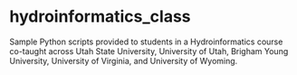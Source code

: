 hydroinformatics_class
======================

Sample Python scripts provided to students in a Hydroinformatics course co-taught across Utah State University, 
University of Utah, Brigham Young University, University of Virginia, and University of Wyoming.
	 
